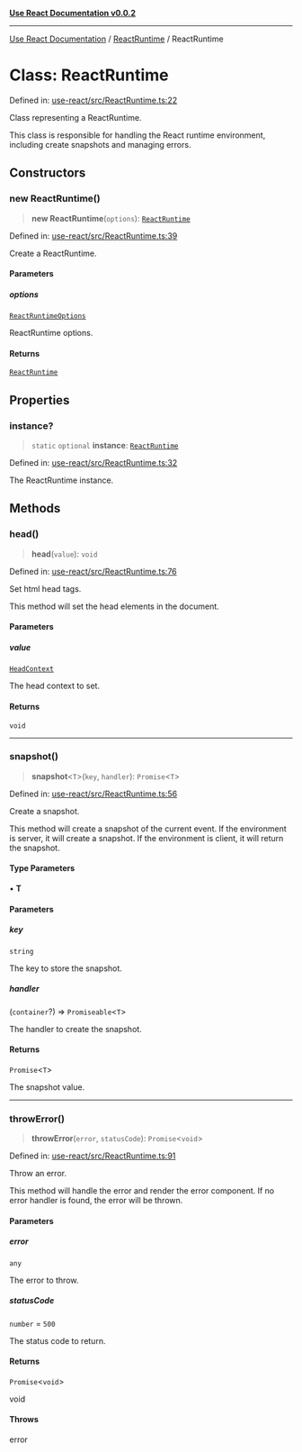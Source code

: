 [**Use React Documentation v0.0.2**](../../README.md)

***

[Use React Documentation](../../modules.md) / [ReactRuntime](../README.md) / ReactRuntime

# Class: ReactRuntime

Defined in: [use-react/src/ReactRuntime.ts:22](https://github.com/stonemjs/use-react/blob/a85b32b76e105a7bc655ce084e0841ade8b0df8a/src/ReactRuntime.ts#L22)

Class representing a ReactRuntime.

This class is responsible for handling the React runtime environment,
including create snapshots and managing errors.

## Constructors

### new ReactRuntime()

> **new ReactRuntime**(`options`): [`ReactRuntime`](ReactRuntime.md)

Defined in: [use-react/src/ReactRuntime.ts:39](https://github.com/stonemjs/use-react/blob/a85b32b76e105a7bc655ce084e0841ade8b0df8a/src/ReactRuntime.ts#L39)

Create a ReactRuntime.

#### Parameters

##### options

[`ReactRuntimeOptions`](../interfaces/ReactRuntimeOptions.md)

ReactRuntime options.

#### Returns

[`ReactRuntime`](ReactRuntime.md)

## Properties

### instance?

> `static` `optional` **instance**: [`ReactRuntime`](ReactRuntime.md)

Defined in: [use-react/src/ReactRuntime.ts:32](https://github.com/stonemjs/use-react/blob/a85b32b76e105a7bc655ce084e0841ade8b0df8a/src/ReactRuntime.ts#L32)

The ReactRuntime instance.

## Methods

### head()

> **head**(`value`): `void`

Defined in: [use-react/src/ReactRuntime.ts:76](https://github.com/stonemjs/use-react/blob/a85b32b76e105a7bc655ce084e0841ade8b0df8a/src/ReactRuntime.ts#L76)

Set html head tags.

This method will set the head elements in the document.

#### Parameters

##### value

[`HeadContext`](../../declarations/interfaces/HeadContext.md)

The head context to set.

#### Returns

`void`

***

### snapshot()

> **snapshot**\<`T`\>(`key`, `handler`): `Promise`\<`T`\>

Defined in: [use-react/src/ReactRuntime.ts:56](https://github.com/stonemjs/use-react/blob/a85b32b76e105a7bc655ce084e0841ade8b0df8a/src/ReactRuntime.ts#L56)

Create a snapshot.

This method will create a snapshot of the current event.
If the environment is server, it will create a snapshot.
If the environment is client, it will return the snapshot.

#### Type Parameters

• **T**

#### Parameters

##### key

`string`

The key to store the snapshot.

##### handler

(`container`?) => `Promiseable`\<`T`\>

The handler to create the snapshot.

#### Returns

`Promise`\<`T`\>

The snapshot value.

***

### throwError()

> **throwError**(`error`, `statusCode`): `Promise`\<`void`\>

Defined in: [use-react/src/ReactRuntime.ts:91](https://github.com/stonemjs/use-react/blob/a85b32b76e105a7bc655ce084e0841ade8b0df8a/src/ReactRuntime.ts#L91)

Throw an error.

This method will handle the error and render the error component.
If no error handler is found, the error will be thrown.

#### Parameters

##### error

`any`

The error to throw.

##### statusCode

`number` = `500`

The status code to return.

#### Returns

`Promise`\<`void`\>

void

#### Throws

error

